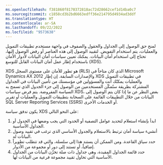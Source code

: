 ```yaml
---
ms.openlocfilehash: f381860f8170372818ac72d28662cef1d14ba0c7
ms.sourcegitcommit: c1858cd3b2bd6663edff36e214795d4934ad3ddf
ms.translationtype: HT
ms.contentlocale: ar-SA
ms.lasthandoff: 09/22/2022
ms.locfileid: "9573638"
---
```

لمنح حق الوصول إلى الجداول والحقول والصفوف في واجهة مستخدم تطبيقات التمويل والعمليات، يتم استخدام التفويض. لتقييد الوصول إلى هذه العناصر أو رفض الوصول إليها، تحتاج إلى استخدام أمان البيانات. يمكنك تعيين سياسات أمان البيانات لأدوار الأمان باستخدام إطار عمل أمان البيانات القابل للتوسع (XDS).

XDS هو تطور للأمان على مستوى السجل (RLS) الذي كان متاحاً في Microsoft Dynamics AX 2012 والإصدارات السابقة. إن إطار XDS في تطبيقات التمويل والعمليات يمكنّك أنت والمسؤولين في مؤسستك من تأمين البيانات في الجداول المشتركة بطريقة ستُمكّن المستخدمين من الوصول إلى جزء الجدول الذي تسمح به السياسة المفروضة. يتم فرض سياسات XDS، بغض النظر عن ما إذا كان يتم الوصول إلى البيانات من خلال التطبيقات القائمة على السحابة بتطبيقات التمويل والعمليات أو تقرير SQL Server Reporting Services (SSRS) أو الخدمات الأخرى.

يكون تدفق سياسة XDS على النحو التالي: 

1.  ابدأ بإنشاء استعلام لتحديد عوامل التصفية أو الحدود التي يجب وضعها في الجدول أو الجداول الأساسية.
2.  أنشيء سياسة أمان ترتبط بالاستعلام والجدول الأساسي الذي ترغب في تقييد وصول البيانات له.
3.  حدد سياق القاعدة. ومن الممكن أن يستند هذا إلى سلسلة، والتي قد تتطلب تطويراً إضافياً، أو تستند إلى دور أو مجموعة من الأدوار.
4.  حدد قائمة الجداول المقيدة، وهي جداول ذات صلة تخزّن البيانات من الجداول الأساسية التي تحاول تقييد مجموعة فرعية من البيانات لها.
